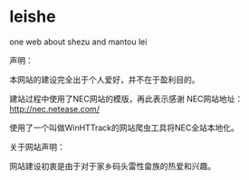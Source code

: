 leishe
======

one web  about  shezu and mantou lei 

声明：

  本网站的建设完全出于个人爱好，并不在于盈利目的。

  建站过程中使用了NEC网站的模版，再此表示感谢
  NEC网站地址：http://nec.netease.com/

  使用了一个叫做WinHTTrack的网站爬虫工具将NEC全站本地化。

关于网站声明：

  网站建设初衷是由于对于家乡码头雷性畲族的热爱和兴趣。

